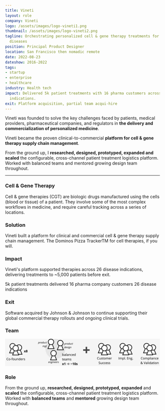 ```yaml
---
title: Vineti
layout: role
company: Vineti
logo: /assets/images/logo-vineti1.png
thumbnail: /assets/images/logo-vineti2.png
tagline: Orchestrating personalized cell & gene therapy treatments for cancers & rare
  diseases
position: Principal Product Designer
location: San Francisco then nomadic remote
date: 2022-08-23
dateshow: 2016-2022
tags:
- startup
- enterprise
- healthcare
industry: Health tech
impact: Delivered 5k patient treatments with 16 pharma customers across 26 disease
  indications.
exit: Platform acquisition, partial team acqui-hire
---
```


Vineti was founded to solve the key challenges faced by patients, medical providers, pharmaceutical companies, and regulators in **the delivery and commercialization of personalized medicine**.

<!--more--> 

Vineti became the proven clinical-to-commercial **platform for cell & gene therapy supply chain management**.

From the ground up, I **researched, designed, prototyped, expanded and scaled** the configurable, cross-channel patient treatment logistics platform. Worked with balanced teams and mentored growing design team throughout.

<hr>

### Cell & Gene Therapy

Cell & gene therapies (CGT) are biologic drugs manufactured using the cells (blood or tissue) of a patient. They involve some of the most complex workflows in medicine, and require careful tracking across a series of locations.

### Solution

Vineti built a platform for clinical and commercial cell & gene therapy supply chain management. The Dominos Pizza TrackerTM for cell therapies, if you will.

### Impact

Vineti's platform supported therapies across 26 disease indications, delivering treatments to ~5,000 patients before exit.

5k patient treatments delivered
16 pharma company customers
26 disease indications

### Exit

Software acquired by Johnson & Johnson to continue supporting their global commercial therapy rollouts and ongoing clinical trials.

### Team

<img src="/assets/images/vineti-team.png">

### Role

From the ground up, **researched, designed, prototyped, expanded** and **scaled** the configurable, cross-channel patient treatment logistics platform. Worked with **balanced teams** and **mentored** growing design team throughout.
